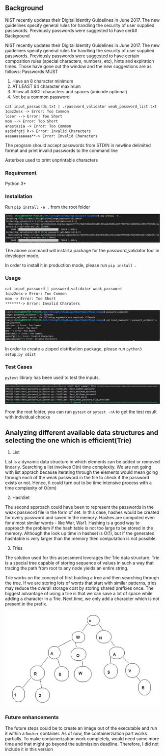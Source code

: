 ## Background 

NIST recently updates their Digital Identity Guidelines in June 2017. The new guidelines specify general rules for handling the security of user supplied passwords. Previously passwords were suggested to have cer## Background 

NIST recently updates their Digital Identity Guidelines in June 2017. The new guidelines specify general rules for handling the security of user supplied passwords. Previously passwords were suggested to have certain composition rules (special characters, numbers, etc), hints and expiration times. Those have gone out the window and the new suggestions are as follows: Passwords MUST

1. Have an 8 character minimum
2. AT LEAST 64 character maximum
3. Allow all ASCII characters and spaces (unicode   optional)
4. Not be a common password

```
cat input_passwords.txt | ./password_validator weak_password_list.txt
1qaz2wsx -> Error: Too Common
loser --> Error: Too Short
mom --> Error: Too Short
anastasia -> Error: Too Common
asdsd*gtj h-> Error: Invalid Characters
aaaaaaaaaaaa**-> Error: Invalid Characters
```

The program should accept passwords from STDIN in newline delimited format and print invalid passwords to the command line

Asterixes used to print unprintable characters

### Requirement

Python 3+ 

### Installation 

Run `pip install -e .` from the root folder 

![image1](./images/pip-install.PNG)

The above command will install a package for the password_validator tool in developer mode.

In order to install it in production mode, please run `pip install .` 

### Usage 

```
cat input_password | password_validator weak_password
1qaz2wsx-> Error: Too Common
mom -> Error: Too Short
*******-> Error: Invalid Charaters
```

![image2](./images/output.PNG)

In order to create a zipped distribution package, please run `python3 setup.py sdist`

### Test Cases

`pytest` library has been used to test the inputs. 

  ![image3](./images/pytest.PNG)

 From the root folder, you can run `pytest` or `pytest -rA` to get the test result with individual checks 

## Analyzing different available data structures and selecting the one which is efficient(Trie)

1. List 

List is a dynamic data structure in which elements can be added or removed linearly. Searching a list involves O(n) time complexity. 
We are not going with list apprach because iterating through the elements would mean going through each of the weak password in the file to check if the password exists or not. Hence, it could turn out to be time intensive process with a time complexity of O(nm)

2. HashSet 

The second approach could have been to represent the passwords in the weak password file in the form of set. In this case, hashes would be created for every password and saved in the memory. Hashes are computed even for almost similar words - like War, War1. Hashing is a good way to approach the problem if the hash table is not too large to be stored in the memory. Although the look up time in hashset is O(1), but if the generated hashtable is very larger than the memory then computation is not possible. 

3. Tries

The solution used for this assessment leverages the Trie data structure. Trie is a special tree capable of storing sequence of values in such a way that tracing the path from root to any node yields an entire string. 

Trie works on the concept of first buiding a tree and then searching through the tree. If we are storing lots of words that start with similar patterns, tries may reduce the overall storage cost by storing shared prefixes once. The biggest advantage of using a trie is that we can save a lot of space while adding a character in a Trie. Next time, we only add a character which is not present in the prefix. 

![image4](./images/trie.PNG)


### Future enhancements 

The future steps could be to create an image out of the executable and run it within a `Docker` container. As of now, the containerziation part works partially. To make containerization work completely, would need some more time and that might go beyond the submission deadline. Therefore, I did not include it in this version 

